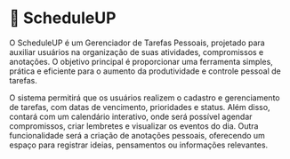 # 📅 ScheduleUP 

O ScheduleUP é um Gerenciador de Tarefas Pessoais, projetado para auxiliar usuários na organização de suas atividades, compromissos e anotações. O objetivo principal é proporcionar uma ferramenta simples, prática e eficiente para o aumento da produtividade e controle pessoal de tarefas.

O sistema permitirá que os usuários realizem o cadastro e gerenciamento de tarefas, com datas de vencimento, prioridades e status. Além disso, contará com um calendário interativo, onde será possível agendar compromissos, criar lembretes e visualizar os eventos do dia. Outra funcionalidade será a criação de anotações pessoais, oferecendo um espaço para registrar ideias, pensamentos ou informações relevantes.